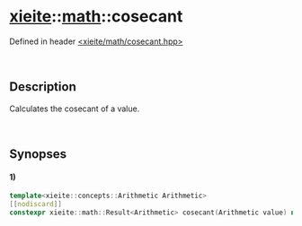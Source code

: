 # [xieite](../xieite.md)\:\:[math](../math.md)\:\:cosecant
Defined in header [<xieite/math/cosecant.hpp>](../../include/xieite/math/cosecant.hpp)

&nbsp;

## Description
Calculates the cosecant of a value.

&nbsp;

## Synopses
#### 1)
```cpp
template<xieite::concepts::Arithmetic Arithmetic>
[[nodiscard]]
constexpr xieite::math::Result<Arithmetic> cosecant(Arithmetic value) noexcept;
```
